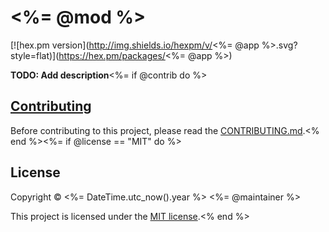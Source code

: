 # <%= @mod %>

[![hex.pm version](http://img.shields.io/hexpm/v/<%= @app %>.svg?style=flat)](https://hex.pm/packages/<%= @app %>)

**TODO: Add description**<%= if @contrib do %>

## [Contributing](CONTRIBUTING.md)

Before contributing to this project, please read the
[CONTRIBUTING.md](CONTRIBUTING.md).<% end %><%= if @license == "MIT" do %>

## License

Copyright © <%= DateTime.utc_now().year %> <%= @maintainer %>

This project is licensed under the [MIT license](LICENSE).<% end %>
